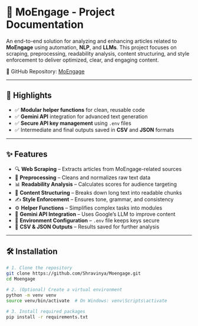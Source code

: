 # 📘 MoEngage - Project Documentation

An end-to-end solution for analyzing and enhancing articles related to **MoEngage** using automation, **NLP**, and **LLMs**. This project focuses on scraping, preprocessing, readability analysis, content structuring, and style enforcement to deliver optimized, clear, and engaging content.

🔗 GitHub Repository: [MoEngage](https://github.com/Shravinya/Moengage)

---

## 🌟 Highlights

- ✅ **Modular helper functions** for clean, reusable code
- ✅ **Gemini API** integration for advanced text generation
- ✅ **Secure API key management** using `.env` files
- ✅ Intermediate and final outputs saved in **CSV** and **JSON** formats

---

## ✨ Features

- 🔍 **Web Scraping** – Extracts articles from MoEngage-related sources
- 🧹 **Preprocessing** – Cleans and normalizes raw text data
- 📊 **Readability Analysis** – Calculates scores for audience targeting
- 🧱 **Content Structuring** – Breaks down long text into readable chunks
- ✍️ **Style Enforcement** – Ensures tone, grammar, and consistency
- ⚙️ **Helper Functions** – Simplifies complex tasks into modules
- 🤖 **Gemini API Integration** – Uses Google’s LLM to improve content
- 🔐 **Environment Configuration** – `.env` file keeps keys secure
- 📁 **CSV & JSON Outputs** – Results saved for further analysis

---

## 🛠 Installation

```bash
# 1. Clone the repository
git clone https://github.com/Shravinya/Moengage.git
cd Moengage

# 2. (Optional) Create a virtual environment
python -m venv venv
source venv/bin/activate  # On Windows: venv\Scripts\activate

# 3. Install required packages
pip install -r requirements.txt
